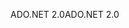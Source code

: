 <span data-ttu-id="797b2-101">ADO.NET 2.0</span><span class="sxs-lookup"><span data-stu-id="797b2-101">ADO.NET 2.0</span></span>